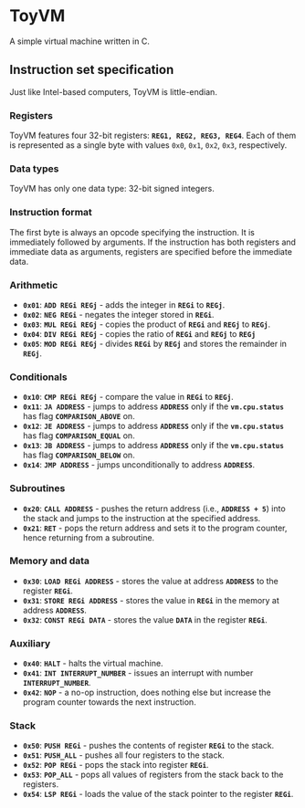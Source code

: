 # ToyVM
A simple virtual machine written in C.

## Instruction set specification 
Just like Intel-based computers, ToyVM is little-endian.

### Registers
ToyVM features four 32-bit registers: **`REG1, REG2, REG3, REG4`**. Each of them is represented as a single byte with values `0x0`, `0x1`, `0x2`, `0x3`, respectively.

### Data types
ToyVM has only one data type: 32-bit signed integers.

### Instruction format
The first byte is always an opcode specifying the instruction. It is immediately followed by arguments. If the instruction has both registers and immediate data as arguments, registers are specified before the immediate data.

### Arithmetic 
* **`0x01`**: **`ADD REGi REGj`** - adds the integer in **`REGi`** to **`REGj`**.
* **`0x02`**: **`NEG REGi`** - negates the integer stored in **`REGi`**.
* **`0x03`**: **`MUL REGi REGj`** - copies the product of **`REGi`** and **`REGj`** to **`REGj`**.
* **`0x04`**: **`DIV REGi REGj`** - copies the ratio of **`REGi`** and **`REGj`** to **`REGj`**
* **`0x05`**: **`MOD REGi REGj`** - divides **`REGi`** by **`REGj`** and stores the remainder in **`REGj`**.

### Conditionals
* **`0x10`**: **`CMP REGi REGj`** - compare the value in **`REGi`** to **`REGj`**.
* **`0x11`**: **`JA ADDRESS`** - jumps to address **`ADDRESS`** only if the **`vm.cpu.status`** has flag **`COMPARISON_ABOVE`** on.
* **`0x12`**: **`JE ADDRESS`** - jumps to address **`ADDRESS`** only if the **`vm.cpu.status`** has flag **`COMPARISON_EQUAL`** on.
* **`0x13`**: **`JB ADDRESS`** - jumps to address **`ADDRESS`** only if the **`vm.cpu.status`** has flag **`COMPARISON_BELOW`** on.
* **`0x14`**: **`JMP ADDRESS`** - jumps unconditionally to address **`ADDRESS`**.

### Subroutines
* **`0x20`**: **`CALL ADDRESS`** - pushes the return address (i.e., **`ADDRESS + 5`**) into the stack and jumps to the instruction at the specified address. 
* **`0x21`**: **`RET`** - pops the return address and sets it to the program counter, hence returning from a subroutine.

### Memory and data
* **`0x30`**: **`LOAD REGi ADDRESS`** - stores the value at address **`ADDRESS`** to the register **`REGi`**.
* **`0x31`**: **`STORE REGi ADDRESS`** - stores the value in **`REGi`** in the memory at address **`ADDRESS`**.
* **`0x32`**: **`CONST REGi DATA`** - stores the value **`DATA`** in the register **`REGi`**.

### Auxiliary
* **`0x40`**: **`HALT`** - halts the virtual machine. 
* **`0x41`**: **`INT INTERRUPT_NUMBER`** - issues an interrupt with number **`INTERRUPT_NUMBER`**.
* **`0x42`**: **`NOP`** - a no-op instruction, does nothing else but increase the program counter towards the next instruction.

### Stack
* **`0x50`**: **`PUSH REGi`** - pushes the contents of register **`REGi`** to the stack.
* **`0x51`**: **`PUSH_ALL`** - pushes all four registers to the stack.
* **`0x52`**: **`POP REGi`** - pops the stack into register **`REGi`**.
* **`0x53`**: **`POP_ALL`** - pops all values of registers from the stack back to the registers.
* **`0x54`**: **`LSP REGi`** - loads the value of the stack pointer to the register **`REGi`**.
